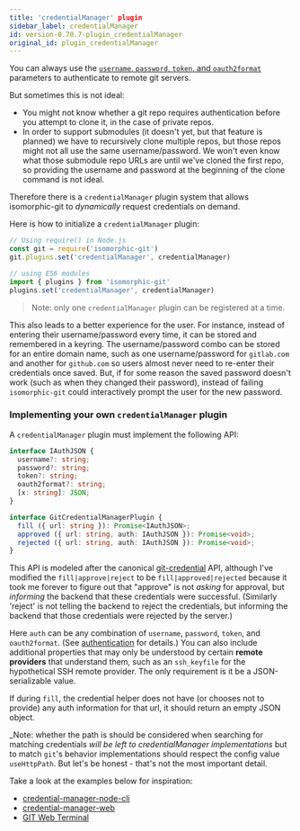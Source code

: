 ```yaml
---
title: 'credentialManager' plugin
sidebar_label: credentialManager
id: version-0.70.7-plugin_credentialManager
original_id: plugin_credentialManager
---
```


You can always use the [`username`, `password`, `token`, and `oauth2format`](./authentication.md) parameters to authenticate to remote git servers.

But sometimes this is not ideal:

- You might not know whether a git repo requires authentication before you attempt to clone it, in the case of private repos.
- In order to support submodules (it doesn't yet, but that feature is planned) we have to recursively clone multiple repos,
  but those repos might not all use the same username/password. We won't even know what those submodule repo URLs are until
  we've cloned the first repo, so providing the username and password at the beginning of the clone command is not ideal.

Therefore there is a `credentialManager` plugin system that allows isomorphic-git to _dynamically_ request credentials on demand.

Here is how to initialize a `credentialManager` plugin:

```js
// Using require() in Node.js
const git = require('isomorphic-git')
git.plugins.set('credentialManager', credentialManager)

// using ES6 modules
import { plugins } from 'isomorphic-git'
plugins.set('credentialManager', credentialManager)
```

> Note: only one `credentialManager` plugin can be registered at a time.

This also leads to a better experience for the user. For instance, instead of entering their username/password every time,
it can be stored and remembered in a keyring. The username/password combo can be stored for an entire domain name,
such as one username/password for `gitlab.com` and another for `github.com` so users almost never need to re-enter
their credentials once saved. But, if for some reason the saved password doesn't work (such as when they changed their
password), instead of failing `isomorphic-git` could interactively prompt the user for the new password.

### Implementing your own `credentialManager` plugin

A `credentialManager` plugin must implement the following API:

```ts
interface IAuthJSON {
  username?: string;
  password?: string;
  token?: string;
  oauth2format?: string;
  [x: string]: JSON;
}

interface GitCredentialManagerPlugin {
  fill ({ url: string }): Promise<IAuthJSON>;
  approved ({ url: string, auth: IAuthJSON }): Promise<void>;
  rejected ({ url: string, auth: IAuthJSON }): Promise<void>;
}
```

This API is modeled after the canonical [git-credential](https://git-scm.com/docs/git-credential) API, 
although I've modified the `fill|approve|reject` to be `fill|approved|rejected` because it took me forever to
figure out that "approve" is not _asking_ for approval, but _informing_ the backend that these credentials were
successful. (Similarly 'reject' is not telling the backend to reject the credentials, but informing the backend
that those credentials were rejected by the server.)

Here `auth` can be any combination of `username`, `password`, `token`, and `oauth2format`.
(See [authentication](https://isomorphic-git.org/docs/en/authentication) for details.)
You can also include additional properties that may only be understood by certain **remote providers** that understand
them, such as an `ssh_keyfile` for the hypothetical SSH remote provider. The only requirement is it be a
JSON-serializable value.

If during `fill`, the credential helper does not have (or chooses not to provide) any auth information for that url,
it should return an empty JSON object.

_Note: whether the path is should be considered when searching for matching credentials _will be left to credentialManager implementations_
but to match `git`'s behavior implementations should respect the config value `useHttpPath`. But let's be honest -
that's not the most important detail.

Take a look at the examples below for inspiration:
- [credential-manager-node-cli](https://github.com/isomorphic-git/credential-manager-node-cli)
- [credential-manager-web](https://github.com/isomorphic-git/credential-manager-web)
- [GIT Web Terminal](https://github.com/jcubic/git)
